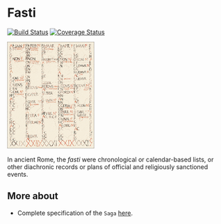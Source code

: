 # Fasti

[![Build Status](https://travis-ci.org/dokwork/fasti.svg?branch=master)](https://travis-ci.org/dokwork/fasti)
[![Coverage Status](https://coveralls.io/repos/github/dokwork/fasti/badge.svg?branch=master)](https://coveralls.io/github/dokwork/fasti?branch=master)

![](fasti.gif) 

In ancient Rome, the *fasti* were chronological or calendar-based lists, or other diachronic records or 
plans of official and religiously sanctioned events.


## More about
- Complete specification of the `Saga` [here](core/src/test/scala/ru/dokwork/fasti/SagaSpec.scala).
